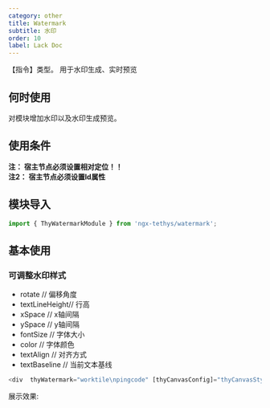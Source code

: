 ```yaml
---
category: other
title: Watermark
subtitle: 水印
order: 10
label: Lack Doc
---
```

<div class="dg-alert dg-alert-info">【指令】类型。 用于水印生成、实时预览</div>

## 何时使用

对模块增加水印以及水印生成预览。 

## 使用条件

<div class="dg-alert dg-alert-info"><strong>注： 宿主节点必须设置相对定位！！</strong>  </div>
<div class="dg-alert dg-alert-info"><strong>注2： 宿主节点必须设置Id属性</strong>  </div>


## 模块导入

``` ts
import { ThyWatermarkModule } from 'ngx-tethys/watermark';
```

## 基本使用

### 可调整水印样式
* rotate  // 偏移角度
* textLineHeight// 行高
* xSpace  // x轴间隔
* ySpace  // y轴间隔
* fontSize   // 字体大小
* color   // 字体颜色
* textAlign  // 对齐方式
* textBaseline   // 当前文本基线

``` ts
<div  thyWatermark="worktile\npingcode" [thyCanvasConfig]="thyCanvasStyles" id="basic2"></div>
```

展示效果: 

<example name="thy-watermark-basic-example" />
